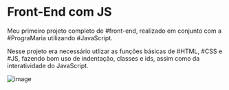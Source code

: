 # Front-End com JS

Meu primeiro projeto completo de #front-end, realizado em conjunto com a #PrograMaria utilizando #JavaScript.

Nesse projeto era necessário utlizar as funções básicas de #HTML, #CSS e #JS, 
fazendo bom uso de indentação, classes e ids, assim como da interatividade do JavaScript.

![image](https://user-images.githubusercontent.com/95503264/168318165-1799c3f0-719c-4ad5-a79b-fc9375b9d934.png)

